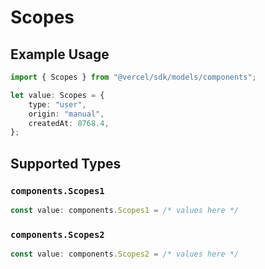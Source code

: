 # Scopes

## Example Usage

```typescript
import { Scopes } from "@vercel/sdk/models/components";

let value: Scopes = {
    type: "user",
    origin: "manual",
    createdAt: 8768.4,
};
```

## Supported Types

### `components.Scopes1`

```typescript
const value: components.Scopes1 = /* values here */
```

### `components.Scopes2`

```typescript
const value: components.Scopes2 = /* values here */
```

